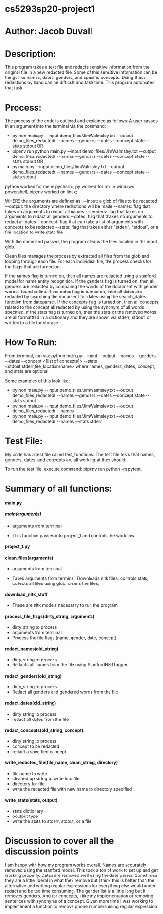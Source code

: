 # cs5293sp20-project1
# Author: Jacob Duvall


# Description:
This program takes a text file and redacts sensitive information from the original file in a new redacted file. Some of this sensitive information can be things like names, dates, genders, and specific concepts. Doing these redactions by hand can be difficult and take time. This program automates that task.


# Process:
The process of the code is outlined and explained as follows:
A user passes in an argument into the terminal via the command:

 - python main.py --input demo_files/JimWalmsley.txt --output demo_files_redacted/ --names --genders --dates --concept state --stats stdout
OR
 - pipenv run python main.py --input demo_files/JimWalmsley.txt --output demo_files_redacted/ --names --genders --dates --concept state --stats stdout
OR 
 - py main.py --input demo_files/JimWalmsley.txt --output demo_files_redacted/ --names --genders --dates --concept state --stats stdout

python worked for me in pycharm, py worked for my in windows powershell, pipenv worked on linux; 

WHERE the arguments are defined as:
--input: a glob of files to be redacted
--output: the directory where redactions will be made
--names: flag that takes no arguments to redact all names
--genders: flag that takes no arguments to redact all genders
--dates: flag that thakes no arguments to redact all dates
--concept: flag that can take a list of arguments with concepts to be redacted
--stats: flag that takes either "stderr", "stdout", or a file location to write stats file

With the command passed, the program cleans the files located in the input glob. 

Clean files manages the process by extracted all files from the glob and looping through each file. For each individual file, the process checks for the flags that are turned on. 

If the names flag is turned on, then all names are redacted using a stanford model for name entity recognition.
If the genders flag is turned on, then all genders are redacted by comparing the words of the document with gender words I found online.
If the dates flag is turned on, then all dates are redacted by searching the document for dates using the search_dates function from dateparser.
If the concepts flag is turned on, then all concepts related to the concept all redacted by using the synonym of all words specified.
If the stats flag is turned on, then the stats of the removed words are all formattted in a dictionary and they are shown via stderr, stdout, or written to a file for storage. 

# How To Run:
 From terminal, run via: python main.py --input <glob file> --output <directory> --names --genders --dates --concept <[list of concepts]> --stats <stdout,stderr,file_location/name>
  where names, genders, dates, concept, and stats are optional
 
 Some examples of this look like: 
 - python main.py --input demo_files/JimWalmsley.txt --output demo_files_redacted/ --names --genders --dates --concept state --stats stdout
- python main.py --input demo_files/JimWalmsley.txt --output demo_files_redacted/ --names
- python main.py --input demo_files/JimWalmsley.txt --output demo_files_redacted/ --names --stats stderr
 
 # Test File:
 My code has a test file called test_functions. 
 The test file tests that names, genders, dates, and concepts are all working at they should.
 
 To run the test file, execute command: pipenv run python -m pytest.
 
# Summary of all functions:
 #### main.py
 ##### main(arguments)
 - arguments from terminal
 * This function passes into project_1 and controls the workflow.
 
 #### project_1.py
 #### clean_files(arguments)
 - arguments from terminal
 * Takes arguments from terminal; Downloads nltk files; controls stats; collects all files using glob; cleans the files;
 
 #### download_nltk_stuff
 * These are nltk models necessary to run the program
 
 #### process_file_flags(dirty_string, arguments)
 - dirty_string to process
 - arguments from terminal
 - Process the file flags (name, gender, date, concept)
 
 #### redact_names(old_string)
 - dirty_string to process
 - Redacts all names from the file using StanfordNERTagger
 
 #### redact_genders(old_string)
 - dirty_string to process
 - Redact all genders and gendered words from the file

#### redact_dates(old_string)
- dirty string to process
- redact all dates from the file

#### redact_concepts(old_string, concept):
- dirty string to process
- concept to be redacted
- redact a specified concept

#### write_redacted_file(file_name, clean_string, directory)
- file name to write
- cleaned up string to write into file
- directory for file
- write the redacted file with new name to directory specified

#### write_stats(stats, output)
- stats dictionary
- ooutput type
- write the stats to stderr, stdout, or a file


# Discussion to cover all the discussion points
I am happy with how my program works overall. Names are accurately removed using the stanford model. This took a ton of work to set up and get working properly. Dates are removed well using the date parser. Sometimes they are a little liberal in what they remove but I think this is better than the alternative and writing regular expressions for everything else would under redact and be too time consuming. The gender list is a little long but it removes genders. And for concepts, I like my implementation of removing sentences with synonyms of a concept. Given more time I was working to implemenent a function to remove phone numbers using regular expression. 
